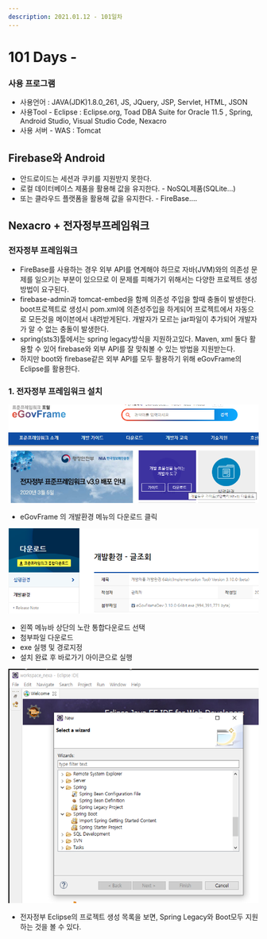 ```yaml
---
description: 2021.01.12 - 101일차
---
```


# 101 Days -

### 사용 프로그램

* 사용언어 : JAVA\(JDK\)1.8.0\_261, JS, JQuery, JSP, Servlet, HTML, JSON
* 사용Tool  - Eclipse : Eclipse.org, Toad DBA Suite for Oracle 11.5 , Spring, Android Studio, Visual Studio Code, Nexacro
* 사용 서버 - WAS : Tomcat

## Firebase와 Android

* 안드로이드는 세션과 쿠키를 지원받지 못한다.
* 로컬 데이터베이스 제품을 활용해 값을 유지한다. - NoSQL제품\(SQLite...\)
* 또는 클라우드 플랫폼을 활용해 값을 유지한다. - FireBase....

## Nexacro + 전자정부프레임워크

### 전자정부 프레임워크

* FireBase를 사용하는 경우 외부 API를 연계해야 하므로 자바\(JVM\)와의 의존성 문제를 일으키는 부분이 있으므로 이 문제를 피해가기 위해서는 다양한 프로젝트 생성 방법이 요구된다.
* firebase-admin과 tomcat-embed을 함께 의존성 주입을 할때 충돌이 발생한다. boot프로젝트로 생성시 pom.xml에 의존성주입을 하게되어 프로젝트에서 자동으로 모든것을 메이븐에서 내려받게된다. 개발자가 모르는 jar파일이 추가되어 개발자가 알 수 없는 충돌이 발생한다.
* spring\(sts3\)툴에서는 spring legacy방식을 지원하고있다. Maven, xml 둘다 활용할 수 있어 firebase와 외부 API를 잘 맞춰볼 수 있는 방법을 지원받는다.
* 하지만 boot와 firebase같은 외부 API를 모두 활용하기 위해 eGovFrame의 Eclipse를 활용한다.

### 1. 전자정부 프레임워크 설치

![](../../.gitbook/assets/.png%20%2853%29.png)

* eGovFrame 의 개발환경 메뉴의 다운로드 클릭

![](../../.gitbook/assets/2%20%2883%29.png)

* 왼쪽 메뉴바 상단의 노란 통합다운로드 선택
* 첨부파일 다운로드
* exe 실행 및 경로지정
* 설치 완료 후 바로가기 아이콘으로 실행

![](../../.gitbook/assets/.png%20%2852%29.png)

* 전자정부 Eclipse의 프로젝트 생성 목록을 보면, Spring Legacy와 Boot모두 지원하는 것을 볼 수 있다.

